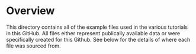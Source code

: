 # Overview #
This directory contains all of the example files used in the various tutorials in this GitHub. All files either represent publically available data or were specifically created for this Github. See below for the details of where each file was sourced from.
